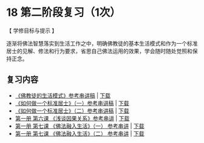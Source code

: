 # 18 第二阶段复习（1次）

【 学修目标与提示 】

逐渐将佛法智慧落实到生活工作之中，明确佛教徒的基本生活模式和作为一个标准居士的见解、修法和行为要求，省思自己佛法运用的效果，学会随时随处觉照和保持正念。


## 复习内容


* [《佛教徒的生活模式》参考串讲稿](http://view.officeapps.live.com/op/view.aspx?src=https://f.huidengchanxiu.net/hdv/f/up/慧灯禅修班第1册第4课佛教徒的生活模式.pptx) | [下载](https://f.huidengchanxiu.net/hdv/f/up/慧灯禅修班第1册第4课佛教徒的生活模式.pptx)
* [《如何做一个标准居士》（一）参考串讲稿](http://view.officeapps.live.com/op/view.aspx?src=https://f.huidengchanxiu.net/hdv/f/up/慧灯禅修班第1册第5课如何做一个标准的居士（一）.pptx) | [下载](https://f.huidengchanxiu.net/hdv/f/up/慧灯禅修班第1册第5课如何做一个标准的居士（一）.pptx)
* [《如何做一个标准居士》（二）参考串讲稿](http://view.officeapps.live.com/op/view.aspx?src=https://f.huidengchanxiu.net/hdv/f/up/慧灯禅修班第1册第5课如何做一个标准的居士（二）.pptx) | [下载](https://f.huidengchanxiu.net/hdv/f/up/慧灯禅修班第1册第5课如何做一个标准的居士（二）.pptx)
* [第一册 第六课 《浅谈因果关系》参考串讲](http://view.officeapps.live.com/op/view.aspx?src=https://f.huidengchanxiu.net/hdv/f/up/慧灯禅修班第1册第6课浅谈因果关系.pptx) | [下载](https://f.huidengchanxiu.net/hdv/f/up/慧灯禅修班第1册第6课浅谈因果关系.pptx)
* [第一册 第七课 《佛法融入生活》（一） 参考串讲](http://view.officeapps.live.com/op/view.aspx?src=https://f.huidengchanxiu.net/hdv/f/up/慧灯禅修班第1册第7课-佛法融入生活一.pptx) | [下载](https://f.huidengchanxiu.net/hdv/f/up/慧灯禅修班第1册第7课-佛法融入生活一.pptx)
* [第一册 第七课 《佛法融入生活》（二） 参考串讲](http://view.officeapps.live.com/op/view.aspx?src=https://f.huidengchanxiu.net/hdv/f/up/慧灯禅修班第1册第7课-佛法融入生活二.pptx) | [下载](https://f.huidengchanxiu.net/hdv/f/up/慧灯禅修班第1册第7课-佛法融入生活二.pptx)